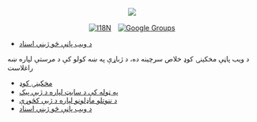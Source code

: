 <p align="center"><a href="https://wac.tax"><img src="https://cdn.jsdelivr.net/gh/wactax/img/logo.svg"/></a></p><p align="center"><a href="https://github.com/wactax/wac.tax/blob/main/doc/README.md#readme"><img alt="I18N" src="https://cdn.jsdelivr.net/gh/wactax/img/t.svg"/></a>　<a href="https://groups.google.com/u/2/g/wactax"><img alt="Google Groups" src="https://cdn.jsdelivr.net/gh/wactax/img/g-groups.svg"/></a></p>

* [د ویب پاڼې څو ژبني اسناد](https://github.com/xxai-doc)

د ویب پاڼې مخکینۍ کوډ خلاص سرچینه ده، د ژباړې په ښه کولو کې د مرستې لپاره ښه راغلاست

* [مخکینۍ کوډ](https://github.com/xxai-art/web)
* [په ټوله کې د سایټ لپاره د ژبې پیک](https://github.com/xxai-art/web/tree/main/i18n)
* [د ننوتلو ماډلونو لپاره د ژبې کڅوړې](https://github.com/wacpkg/user/tree/main/ui.i18n)
* [د ویب پاڼې څو ژبني اسناد](https://github.com/xxai-doc)
